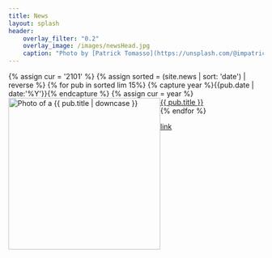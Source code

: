 ```yaml
---
title: News
layout: splash
header:
    overlay_filter: "0.2"
    overlay_image: /images/newsHead.jpg
    caption: "Photo by [Patrick Tomasso](https://unsplash.com/@impatrickt?utm_source=unsplash&utm_medium=referral&utm_content=creditCopyText) on [Unsplash](https://unsplash.com/s/photos/pages?utm_source=unsplash&utm_medium=referral&utm_content=creditCopyText)"
---
```


<div>
{% assign cur = '2101' %}
{% assign sorted = (site.news | sort: 'date') | reverse %}
{% for pub in sorted lim 15%}
{% capture year %}{{pub.date | date:'%Y'}}{% endcapture %}
{% assign cur = year %}
    <div class="grid-item">
    <a href = "{{ pub.picture }}"> <img src="{{ pub.picture }}" alt="Photo of a {{ pub.title | downcase }}" style="float:left;width:300px;"> </a>
    <a href="{{ pub.link }}">{{ pub.title }}</a>    
    </div>
{% endfor %}

</div>

<a href ="../archive">link</a>
